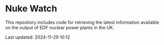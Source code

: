 # Nuke Watch

This repository includes code for retrieving the latest information available on the output of EDF nuclear power plants in the UK.

Last updated: 2024-11-29 10:12